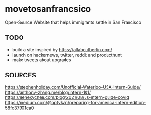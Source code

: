 # movetosanfrancsico
Open-Source Website that helps immigrants settle in San Francisco

## TODO
- build a site inspired by https://allaboutberlin.com/
- launch on hackernews, twitter, reddit and producthunt
- make tweets about upgrades

## SOURCES
https://stephenholiday.com/Unofficial-Waterloo-USA-Intern-Guide/
https://anthony-zhang.me/blog/intern-101/
https://irenexychen.com/blog/2021/08/us-intern-guide-covid
https://medium.com/@optykan/preparing-for-america-intern-edition-58fc37901ca0
